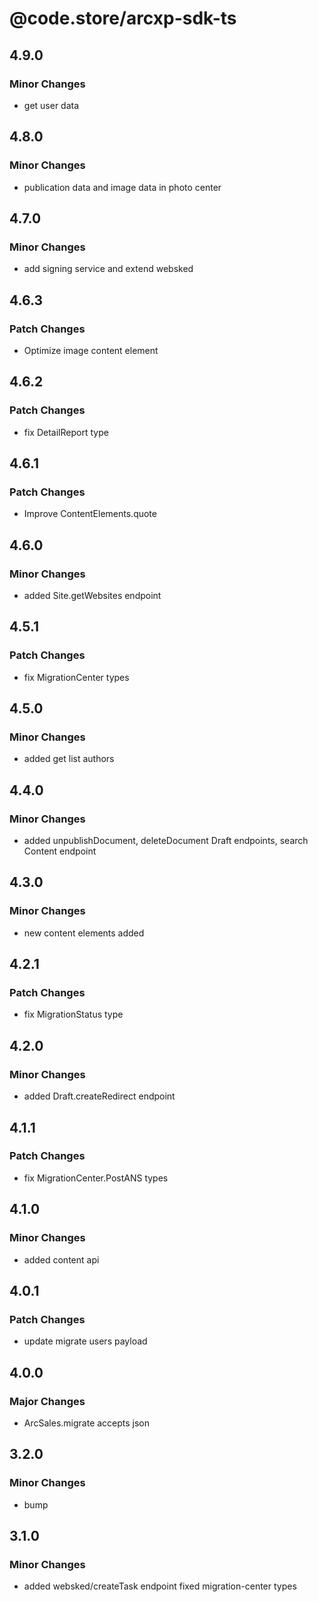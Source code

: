 # @code.store/arcxp-sdk-ts

## 4.9.0

### Minor Changes

- get user data

## 4.8.0

### Minor Changes

- publication data and image data in photo center

## 4.7.0

### Minor Changes

- add signing service and extend websked

## 4.6.3

### Patch Changes

- Optimize image content element

## 4.6.2

### Patch Changes

- fix DetailReport type

## 4.6.1

### Patch Changes

- Improve ContentElements.quote

## 4.6.0

### Minor Changes

- added Site.getWebsites endpoint

## 4.5.1

### Patch Changes

- fix MigrationCenter types

## 4.5.0

### Minor Changes

- added get list authors

## 4.4.0

### Minor Changes

- added unpublishDocument, deleteDocument Draft endpoints, search Content endpoint

## 4.3.0

### Minor Changes

- new content elements added

## 4.2.1

### Patch Changes

- fix MigrationStatus type

## 4.2.0

### Minor Changes

- added Draft.createRedirect endpoint

## 4.1.1

### Patch Changes

- fix MigrationCenter.PostANS types

## 4.1.0

### Minor Changes

- added content api

## 4.0.1

### Patch Changes

- update migrate users payload

## 4.0.0

### Major Changes

- ArcSales.migrate accepts json

## 3.2.0

### Minor Changes

- bump

## 3.1.0

### Minor Changes

- added websked/createTask endpoint
  fixed migration-center types
